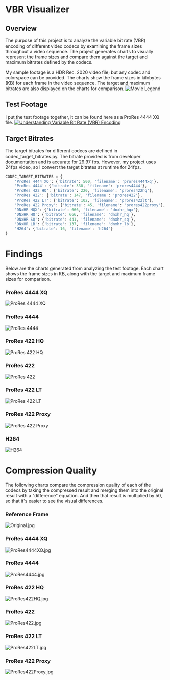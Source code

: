 # VBR Visualizer
## Overview
The purpose of this project is to analyze the variable bit rate (VBR) encoding of different video codecs by examining the frame sizes throughout a video sequence. The project generates charts to visually represent the frame sizes and compare them against the target and maximum bitrates defined by the codecs.

My sample footage is a HDR Rec. 2020 video file; but any codec and colorspace can be provided. The charts show the frame sizes in kilobytes (KB) for each frame in the video sequence. The target and maximum bitrates are also displayed on the charts for comparison.
![Movie Legend](output/movie_legend.png)

## Test Footage
I put the test footage together, it can be found here as a ProRes 4444 XQ file. 
[![Understanding Variable Bit Rate (VBR) Encoding](https://img.youtube.com/vi/yXRbtNwe0bU/0.jpg)](https://www.youtube.com/watch?v=yXRbtNwe0bU)

## Target Bitrates
The target bitrates for different codecs are defined in codec_target_bitrates.py. The bitrate provided is from developer documentation and is accurate for 29.97 fps. However, my project uses 24fps video, so I convert the target bitrates at runtime for 24fps.
```python
CODEC_TARGET_BITRATES = {
    'ProRes 4444 XQ': {'bitrate': 500, 'filename': 'prores4444xq'},
    'ProRes 4444': {'bitrate': 330, 'filename': 'prores4444'},
    'ProRes 422 HQ': {'bitrate': 220, 'filename': 'prores422hq'},
    'ProRes 422': {'bitrate': 147, 'filename': 'prores422'},
    'ProRes 422 LT': {'bitrate': 102, 'filename': 'prores422lt'},
    'ProRes 422 Proxy': {'bitrate': 45, 'filename': 'prores422proxy'},
    'DNxHR HQX': {'bitrate': 666, 'filename': 'dnxhr_hqx'},
    'DNxHR HQ': {'bitrate': 666, 'filename': 'dnxhr_hq'},
    'DNxHR SQ': {'bitrate': 441, 'filename': 'dnxhr_sq'},
    'DNxHR LB': {'bitrate': 137, 'filename': 'dnxhr_lb'},
    'H264': {'bitrate': 16, 'filename': 'h264'}
}
```

# Findings

Below are the charts generated from analyzing the test footage. Each chart shows the frame sizes in KB, along with the target and maximum frame sizes for comparison.

### ProRes 4444 XQ
![ProRes 4444 XQ](output/ProRes_4444_XQ.png)

### ProRes 4444
![ProRes 4444](output/ProRes_4444.png)

### ProRes 422 HQ
![ProRes 422 HQ](output/ProRes_422_HQ.png)

### ProRes 422
![ProRes 422](output/ProRes_422.png)

### ProRes 422 LT
![ProRes 422 LT](output/ProRes_422_LT.png)

### ProRes 422 Proxy
![ProRes 422 Proxy](output/ProRes_422_Proxy.png)

### H264
![H264](output/H264.png)

# Compression Quality
The following charts compare the compression quality of each of the codecs by taking the compressed result and merging them into the original result with a "difference" equation. And then that result is multiplied by 50, so that it's easier to see the visual differences.

### Reference Frame
![Original.jpg](output%2Fcompression_differences%2FOriginal.jpg)

### ProRes 4444 XQ
![ProRes4444XQ.jpg](output%2Fcompression_differences%2FProRes4444XQ.jpg)

### ProRes 4444
![ProRes4444.jpg](output%2Fcompression_differences%2FProRes4444.jpg)

### ProRes 422 HQ
![ProRes422HQ.jpg](output%2Fcompression_differences%2FProRes422HQ.jpg)

### ProRes 422
![ProRes422.jpg](output%2Fcompression_differences%2FProRes422.jpg)

### ProRes 422 LT
![ProRes422LT.jpg](output%2Fcompression_differences%2FProRes422LT.jpg)

### ProRes 422 Proxy
![ProRes422Proxy.jpg](output%2Fcompression_differences%2FProRes422Proxy.jpg)

